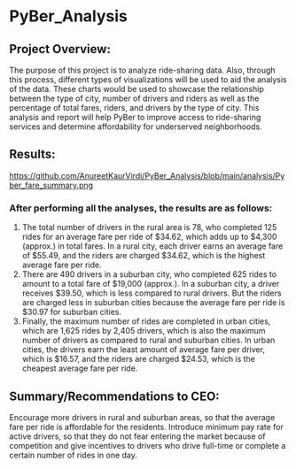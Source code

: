 # PyBer_Analysis

## Project Overview:

The purpose of this project is to analyze ride-sharing data. Also, through this process, different types of visualizations will be used to aid the analysis of the data. These charts would be used to showcase the relationship between the type of city, number of drivers and riders as well as the percentage of total fares, riders, and drivers by the type of city. This analysis and report will help PyBer to improve access to ride-sharing services and determine affordability for underserved neighborhoods.

## Results:

https://github.com/AnureetKaurVirdi/PyBer_Analysis/blob/main/analysis/Pyber_fare_summary.png 

### After performing all the analyses, the results are as follows:

1.	The total number of drivers in the rural area is 78, who completed 125 rides for an average fare per ride of $34.62, which adds up to $4,300 (approx.) in total fares. In a rural city, each driver earns an average fare of $55.49, and the riders are charged $34.62, which is the highest average fare per ride.
2.	There are 490 drivers in a suburban city, who completed 625 rides to amount to a total fare of $19,000 (approx.). In a suburban city, a driver receives $39.50, which is less compared to rural drivers. But the riders are charged less in suburban cities because the average fare per ride is $30.97 for suburban cities. 
3.	Finally, the maximum number of rides are completed in urban cities, which are 1,625 rides by 2,405 drivers, which is also the maximum number of drivers as compared to rural and suburban cities. In urban cities, the drivers earn the least amount of average fare per driver, which is $16.57, and the riders are charged $24.53, which is the cheapest average fare per ride. 

## Summary/Recommendations to CEO:

Encourage more drivers in rural and suburban areas, so that the average fare per ride is affordable for the residents. Introduce minimum pay rate for active drivers, so that they do not fear entering the market because of competition and give incentives to drivers who drive full-time or complete a certain number of rides in one day.
